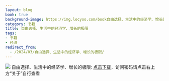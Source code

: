 ```yaml
---
layout: blog
book: true
background-image: https://img.locyoo.com/book自由选择、生活中的经济学、增长的极限.jpg
category: 书籍
title: 自由选择、生活中的经济学、增长的极限
tags:
- 书籍
- 经济
redirect_from:
  - /2024/03/自由选择、生活中的经济学、增长的极限/
---
```

![](https://img.locyoo.com/book自由选择、生活中的经济学、增长的极限.jpg)
自由选择、生活中的经济学、增长的极限: <a name = "ref1" href="https://url18.ctfile.com/f/50983618-1377644530-80b58a?p=3619">点击下载</a>，访问密码请点击右上方“关于”自行查看